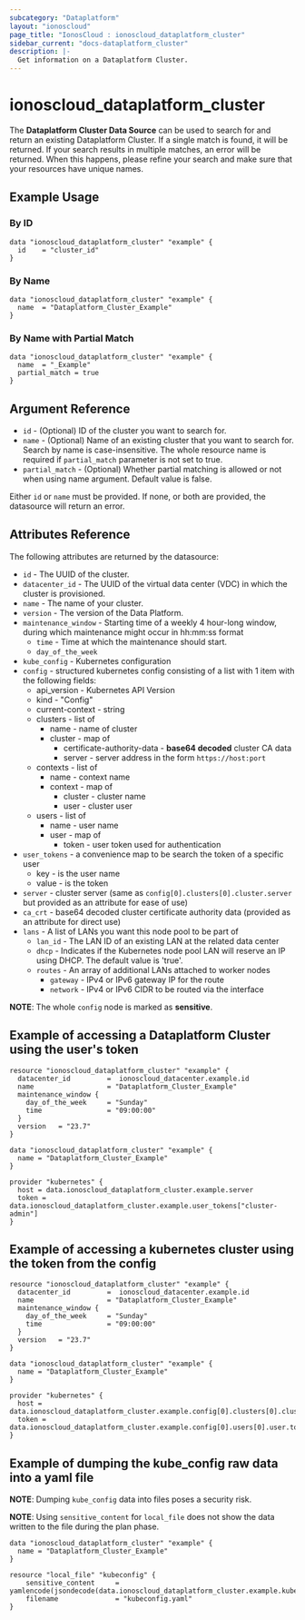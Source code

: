 ```yaml
---
subcategory: "Dataplatform"
layout: "ionoscloud"
page_title: "IonosCloud : ionoscloud_dataplatform_cluster"
sidebar_current: "docs-dataplatform_cluster"
description: |-
  Get information on a Dataplatform Cluster.
---
```


# ionoscloud_dataplatform_cluster

The **Dataplatform Cluster Data Source** can be used to search for and return an existing Dataplatform Cluster.
If a single match is found, it will be returned. If your search results in multiple matches, an error will be returned.
When this happens, please refine your search and make sure that your resources have unique names.

## Example Usage

### By ID
```hcl
data "ionoscloud_dataplatform_cluster" "example" {
  id	= "cluster_id"
}
```

### By Name

```hcl
data "ionoscloud_dataplatform_cluster" "example" {
  name	= "Dataplatform_Cluster_Example"
}
```

### By Name with Partial Match

```hcl
data "ionoscloud_dataplatform_cluster" "example" {
  name	= "_Example"
  partial_match = true
}
```

## Argument Reference

* `id` - (Optional) ID of the cluster you want to search for.
* `name` - (Optional) Name of an existing cluster that you want to search for. Search by name is case-insensitive. The whole resource name is required if `partial_match` parameter is not set to true.
* `partial_match` - (Optional) Whether partial matching is allowed or not when using name argument. Default value is false.

Either `id` or `name` must be provided. If none, or both are provided, the datasource will return an error.

## Attributes Reference

The following attributes are returned by the datasource:

* `id` - The UUID of the cluster.
* `datacenter_id` - The UUID of the virtual data center (VDC) in which the cluster is provisioned.
* `name` - The name of your cluster.
* `version` - The version of the Data Platform.
* `maintenance_window` - Starting time of a weekly 4 hour-long window, during which maintenance might occur in hh:mm:ss format
  * `time` - Time at which the maintenance should start. 
  * `day_of_the_week`
* `kube_config` - Kubernetes configuration
* `config` - structured kubernetes config consisting of a list with 1 item with the following fields:
  * api_version - Kubernetes API Version
  * kind - "Config"
  * current-context - string
  * clusters - list of
    * name - name of cluster
    * cluster - map of
      * certificate-authority-data - **base64 decoded** cluster CA data
      * server -  server address in the form `https://host:port`
  * contexts - list of
    * name - context name
    * context - map of
      * cluster - cluster name
      * user - cluster user
  * users - list of
    * name - user name
    * user - map of
      * token - user token used for authentication
* `user_tokens` - a convenience map to be search the token of a specific user
  * key - is the user name
  * value - is the token
* `server` - cluster server (same as `config[0].clusters[0].cluster.server` but provided as an attribute for ease of use)
* `ca_crt` - base64 decoded cluster certificate authority data (provided as an attribute for direct use)
* `lans` - A list of LANs you want this node pool to be part of
  * `lan_id` - The LAN ID of an existing LAN at the related data center
  * `dhcp` - Indicates if the Kubernetes node pool LAN will reserve an IP using DHCP. The default value is 'true'.
  * `routes` - An array of additional LANs attached to worker nodes
    * `gateway` - IPv4 or IPv6 gateway IP for the route
    * `network` - IPv4 or IPv6 CIDR to be routed via the interface

**NOTE**: The whole `config` node is marked as **sensitive**.

## Example of accessing a Dataplatform Cluster using the user's token

```
resource "ionoscloud_dataplatform_cluster" "example" {
  datacenter_id   		=  ionoscloud_datacenter.example.id
  name 					= "Dataplatform_Cluster_Example"
  maintenance_window {
    day_of_the_week  	= "Sunday"
    time				= "09:00:00"
  }
  version	= "23.7"
}

data "ionoscloud_dataplatform_cluster" "example" {
  name = "Dataplatform_Cluster_Example"
}

provider "kubernetes" {
  host = data.ionoscloud_dataplatform_cluster.example.server
  token =  data.ionoscloud_dataplatform_cluster.example.user_tokens["cluster-admin"]
}
```

## Example of accessing a kubernetes cluster using the token from the config

```
resource "ionoscloud_dataplatform_cluster" "example" {
  datacenter_id   		=  ionoscloud_datacenter.example.id
  name 					= "Dataplatform_Cluster_Example"
  maintenance_window {
    day_of_the_week  	= "Sunday"
    time				= "09:00:00"
  }
  version	= "23.7"
}

data "ionoscloud_dataplatform_cluster" "example" {
  name = "Dataplatform_Cluster_Example"
}

provider "kubernetes" {
  host = data.ionoscloud_dataplatform_cluster.example.config[0].clusters[0].cluster.server
  token =  data.ionoscloud_dataplatform_cluster.example.config[0].users[0].user.token
}
```


## Example of dumping the kube_config raw data into a yaml file

**NOTE**: Dumping `kube_config` data into files poses a security risk.

**NOTE**: Using `sensitive_content` for `local_file` does not show the data written to the file during the plan phase.

```
data "ionoscloud_dataplatform_cluster" "example" {
  name = "Dataplatform_Cluster_Example"
}

resource "local_file" "kubeconfig" {
    sensitive_content     = yamlencode(jsondecode(data.ionoscloud_dataplatform_cluster.example.kube_config))
    filename              = "kubeconfig.yaml"
}

```